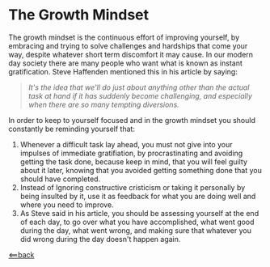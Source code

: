 # The Growth Mindset

The growth mindset is the continuous effort of improving yourself, by embracing and trying to solve challenges and hardships that come your way, despite whatever short term discomfort it may cause. In our modern day society there are many people who want what is known as instant gratification. Steve Haffenden mentioned this in his article by saying:
>*It's the idea that we'll do just about anything other than the actual task at hand if it has suddenly become challenging, and especially when there are so many tempting diversions.*

In order to keep to yourself focused and in the growth mindset you should constantly be reminding yourself that:
 1. Whenever a difficult task lay ahead, you must not give into your impulses of immediate gratifiation, by procrastinating and avoiding getting the task done, because keep in mind, that you will feel guilty about it later, knowing that you avoided getting something done that you should have completed. 
 2. Instead of Ignoring constructive cristicism or taking it personally by being insulted by it, use it as feedback for what you are doing well and where you need to improve. 
 3. As Steve said in his article, you should be assessing yourself at the end of each day, to go over what you have accomplished, what went good during the day, what went wrong, and making sure that whatever you did wrong during the day doesn't happen again.    

 [<==back](https://github.com/VonKrieg72/reading-notes)
